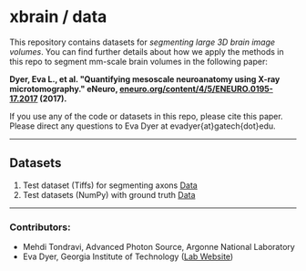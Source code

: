 # xbrain / data
This repository contains datasets for _segmenting large 3D brain image volumes_. You can find further details about how we apply the methods in this repo to segment mm-scale brain volumes in the following paper:

__Dyer, Eva L., et al. "Quantifying mesoscale neuroanatomy using X-ray microtomography." eNeuro, [eneuro.org/content/4/5/ENEURO.0195-17.2017](http://www.eneuro.org/content/4/5/ENEURO.0195-17.2017) (2017).__

If you use any of the code or datasets in this repo, please cite this paper. 
Please direct any questions to Eva Dyer at evadyer{at}gatech{dot}edu.

----------------------------------------------------

## Datasets

1. Test dataset (Tiffs) for segmenting axons [Data](https://www.dropbox.com/s/llagt23vloleun6/img-data.zip?dl=0)
2. Test datasets (NumPy) with ground truth [Data](https://www.dropbox.com/sh/ea4q6ymx7nyeg17/AAD6lqPcbtKOVb2aouBhcD3wa?dl=0)

----------------------------------------------------

### Contributors:
- Mehdi Tondravi, Advanced Photon Source, Argonne National Laboratory
- Eva Dyer, Georgia Institute of Technology ([Lab Website](http://dyerlab.gatech.edu))

